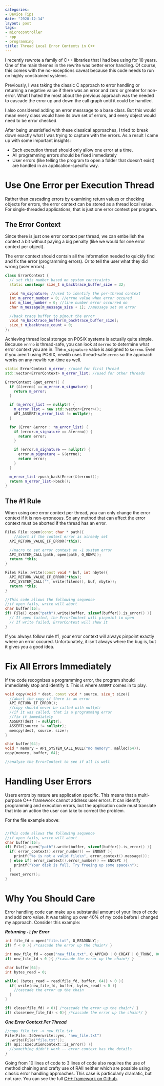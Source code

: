 ```yaml
---
categories:
- Device Tips
date: "2020-12-14"
layout: post
tags:
- microcontroller
- cpp
- programming
title: Thread Local Error Contexts in C++ 
---
```


I recently rewrote a family of C++ libraries that I had bee using for 10 years. One of the main themes in the rewrite was better error handling. Of course, this comes with the no-exceptions caveat because this code needs to run on highly constrained systems.

Previously, I was taking the classic C approach to error handling or returning a negative value if there was an error and zero or greater for non-error. What I hated the most about the previous approach was the needed to cascade the error up and down the call graph until it could be handled.

I also considered adding an error messsage to a base class. But this would mean every class would have its own set of errors, and every object would need to be error checked.

After being unsatisfied with these classical approaches, I tried to break down exactly what I was trying to capture with the errors. As a result I came up with some important insights:

- Each execution thread should only allow one error at a time.
- All programming errors should be fixed immediately
- User errors (like telling the program to open a folder that doesn't exist) are handled in an application-specific way.

# Use One Error per Execution Thread

Rather than cascading errors by examining return values or checking objects for errors, the error context can be stored as a thread local value. For single-threaded applications, that is just one error context per program.

## The Error Context

Since there is just one error context per thread, we can embellish the context a bit without paying a big penalty (like we would for one error context per object).

The error context should contain all the information needed to quickly find and fix the error (programming errors). Or to tell the user what they did wrong (user errors).

```c++
class ErrorContext {
  // set this number based on system constraints
  static constexpr size_t m_backtrace_buffer_size = 32;

  void *m_signature; //used to identify the per-thread context
  int m_error_number = 0; //errno value when error occured
  int m_line_number = 0; //line number error occurred on
  char m_message[m_message_size + 1]; //message set on error 

  //back trace buffer to pinout the error
  void *m_backtrace_buffer[m_backtrace_buffer_size]; 
  size_t m_backtrace_count = 0;
};
```

Achieving thread local storage on POSIX systems is actually quite simple. Because `errno` is thread-safe, you can look at `&errno` to determine what error context you are in. The `m_signature` value is assigned to `&errno`. Even if you aren't using POSIX, newlib uses thread-safe `errno` so the approach works on any newlib run-time as well.

```c++
static ErrorContext m_error; //used for first thread
std::vector<ErrorContext> m_error_list; //used for other threads

ErrorContext &get_error() {
  if (&(errno) == m_error.m_signature) {
    return m_error;
  }

  if (m_error_list == nullptr) {
    m_error_list = new std::vector<Error>();
    API_ASSERT(m_error_list != nullptr);
  }

  for (Error &error : *m_error_list) {
    if (error.m_signature == &(errno)) {
      return error;
    }

    if (error.m_signature == nullptr) {
      error.m_signature = &(errno);
      return error;
    }
  }

  m_error_list->push_back(Error(&(errno)));
  return m_error_list->back();
}
```


## The #1 Rule

When using one error context per thread, you can only change the error context if it is non-erroneous. So any method that can affect the error context must be aborted if the thread has an error.

```c++
File& File::open(const char * path){
    //abort if the context error is already set
  API_RETURN_VALUE_IF_ERROR(*this); 

  //macro to set error context on -1 system error
  API_SYSTEM_CALL(path, open(path, O_RDWR));
  return *this;
}

File& File::write(const void * buf, int nbyte){
  API_RETURN_VALUE_IF_ERROR(*this); 
  API_SYSTEM_CALL("", write(fileno(), buf, nbyte));
  return *this;
}

//This code allows the following sequence
//if open fails, write will abort
char buffer[16];
if( File().open("path").write(buffer, sizeof(buffer)).is_error() ){
  // If open failed, the ErrorContext will pinpoint to open
  // If write failed, ErrorContext will show it
}
```

If you always follow rule #1, your error context will always pinpoint exactly where an error occured. Unfortunately, it isn't always where the bug is, but it gives you a good idea.

# Fix All Errors Immediately

If the code recognizes a programming error, the program should immediately stop and identify it. This is where `ASSERT` comes in to play.

```c++
void copy(void * dest, const void * source, size_t size){
  //abort the copy if there is an error
  API_RETURN_IF_ERROR();
  //copy should never be called with nullptr
  //if it was called, that is a programming error
  //fix it immediately
  ASSERT(dest != nullptr);
  ASSERT(source != nullptr);
  memcpy(dest, source, size);
}

char buffer[64];
void * memory = API_SYSTEM_CALL_NULL("no memory", malloc(64));
copy(memory, buffer, 64);

//analyze the ErrorContext to see if all is well
```

# Handling User Errors

Users errors by nature are application specific. This means that a multi-purpose C++ framework cannot address user errors. It can identify programming and execution errors, but the application code must translate that into an action the user can take to correct the problem.

For the file example above:

```c++

//This code allows the following sequence
//if open fails, write will abort
char buffer[16];
if( File().open("path").write(buffer, sizeof(buffer)).is_error() ){
  if( error_context().error_number() == ENOENT ){
    printf("%s is not a valid file\n", error_context().message());
  } else if( error_context().error_number() == ENOSPC ){
    printf("Your disk is full. Try freeing up some space\n");
  }
  reset_error();
}
```

# Why You Should Care

Error handling code can make up a substantial amount of your lines of code and add zero value. It was taking up over 40% of my code before I changed my approach. Consider this example:

***Returning `-1` for Error***

```c++
int file_fd = open("file.txt", O_READONLY);
if( f < 0 ){ /*cascade the error up the chain*/ }

int new_file_fd = open("new_file.txt", O_APPEND | O_CREAT | O_TRUNC, 0666);
if( new_file_fd < 0 ){ /*cascade the error up the chain*/ }

char buffer[64];
int bytes_read = 0;

while( (bytes_read = read(file_fd, buffer, 64)) > 0 ){
  if( write(new_file_fd, buffer, bytes_read) < 0 ){
    //cascade the error up the chain
  }
}

if( close(file_fd) < 0){ /*cascade the error up the chain*/ }
if( close(new_file_fd) < 0){ /*cascade the error up the chain*/ }
```

***One Error Context Per Thread***

```c++
//copy file.txt -> new_file.txt
File(File::IsOverwrite::yes, "new_file.txt")
  .write(File("file.txt"));
if( api::ExecutionContext::is_error() ){
  //something didn't work -- error context has the details
}
```


Going from 10 lines of code to 3 lines of code also requires the use of method chaining and crafty use of RAII neither which are possible using classic error handling approaches. This case is particularly dramatic, but not rare. You can see the full [C++ framework on Github](https://github.com/StratifyLabs/API).